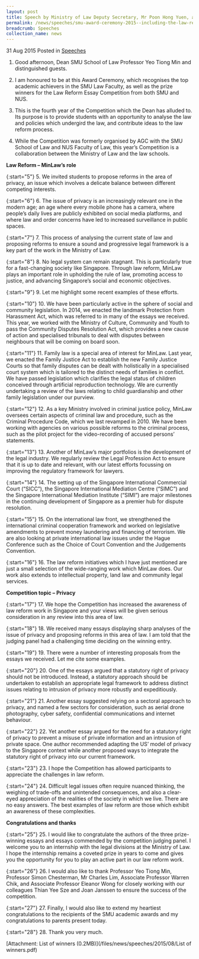 ```yaml
---
layout: post
title: Speech by Ministry of Law Deputy Secretary, Mr Poon Hong Yuen, at the SMU Award Ceremony 2015
permalink: /news/speeches/smu-award-ceremony-2015--including-the-law-reform-essay-competit
breadcrumb: Speeches
collection_name: news
---
```



31 Aug 2015 Posted in [Speeches](/news/speeches)

1. Good afternoon, Dean SMU School of Law Professor Yeo Tiong Min and distinguished guests.


2. I am honoured to be at this Award Ceremony, which recognises the top academic achievers in the SMU Law Faculty, as well as the prize winners for the Law Reform Essay Competition from both SMU and NUS.


3. This is the fourth year of the Competition which the Dean has alluded to. Its purpose is to provide students with an opportunity to analyse the law and policies which undergird the law, and contribute ideas to the law reform process.


4. While the Competition was formerly organised by AGC with the SMU School of Law and NUS Faculty of Law, this year’s Competition is a collaboration between the Ministry of Law and the law schools.


**Law Reform – MinLaw’s role**

{:start="5"}
5. We invited students to propose reforms in the area of privacy, an issue which involves a delicate balance between different competing interests.

{:start="6"}
6. The issue of privacy is an increasingly relevant one in the modern age; an age where every mobile phone has a camera, where people’s daily lives are publicly exhibited on social media platforms, and where law and order concerns have led to increased surveillance in public spaces.

{:start="7"}
7. This process of analysing the current state of law and proposing reforms to ensure a sound and progressive legal framework is a key part of the work in the Ministry of Law.

{:start="8"}
8. No legal system can remain stagnant. This is particularly true for a fast-changing society like Singapore. Through law reform, MinLaw plays an important role in upholding the rule of law, promoting access to justice, and advancing Singapore’s social and economic objectives.

{:start="9"}
9. Let me highlight some recent examples of these efforts.

{:start="10"}
10. We have been particularly active in the sphere of social and community legislation. In 2014, we enacted the landmark Protection from Harassment Act, which was referred to in many of the essays we received. This year, we worked with the Ministry of Culture, Community and Youth to pass the Community Disputes Resolution Act, which provides a new cause of action and specialised tribunals to deal with disputes between neighbours that will be coming on board soon.

{:start="11"}
11. Family law is a special area of interest for MinLaw. Last year, we enacted the Family Justice Act to establish the new Family Justice Courts so that family disputes can be dealt with holistically in a specialised court system which is tailored to the distinct needs of families in conflict. We have passed legislation which clarifies the legal status of children conceived through artificial reproduction technology. We are currently undertaking a review of the laws relating to child guardianship and other family legislation under our purview.

{:start="12"}
12. As a key Ministry involved in criminal justice policy, MinLaw oversees certain aspects of criminal law and procedure, such as the Criminal Procedure Code, which we last revamped in 2010. We have been working with agencies on various possible reforms to the criminal process, such as the pilot project for the video-recording of accused persons’ statements.

{:start="13"}
13. Another of MinLaw’s major portfolios is the development of the legal industry. We regularly review the Legal Profession Act to ensure that it is up to date and relevant, with our latest efforts focussing on improving the regulatory framework for lawyers.

{:start="14"}
14. The setting up of the Singapore International Commercial Court (“SICC”), the Singapore International Mediation Centre (“SIMC”) and the Singapore International Mediation Institute (“SIMI”) are major milestones in the continuing development of Singapore as a premier hub for dispute resolution.

{:start="15"}
15. On the international law front, we strengthened the international criminal cooperation framework and worked on legislative amendments to prevent money laundering and financing of terrorism. We are also looking at private international law issues under the Hague Conference such as the Choice of Court Convention and the Judgements Convention.

{:start="16"}
16. The law reform initiatives which I have just mentioned are just a small selection of the wide-ranging work which MinLaw does. Our work also extends to intellectual property, land law and community legal services.


**Competition topic – Privacy**

{:start="17"}
17. We hope the Competition has increased the awareness of law reform work in Singapore and your views will be given serious consideration in any review into this area of law.

{:start="18"}
18. We received many essays displaying sharp analyses of the issue of privacy and proposing reforms in this area of law. I am told that the judging panel had a challenging time deciding on the winning entry.

{:start="19"}
19. There were a number of interesting proposals from the essays we received. Let me cite some examples.

{:start="20"}
20. One of the essays argued that a statutory right of privacy should not be introduced. Instead, a statutory approach should be undertaken to establish an appropriate legal framework to address distinct issues relating to intrusion of privacy more robustly and expeditiously.

{:start="21"}
21. Another essay suggested relying on a sectoral approach to privacy, and named a few sectors for consideration, such as aerial drone photography, cyber safety, confidential communications and internet behaviour.

{:start="22"}
22. Yet another essay argued for the need for a statutory right of privacy to prevent a misuse of private information and an intrusion of private space.  One author recommended adapting the US’ model of privacy to the Singapore context while another proposed ways to integrate the statutory right of privacy into our current framework.

{:start="23"}
23. I hope the Competition has allowed participants to appreciate the challenges in law reform.

{:start="24"}
24. Difficult legal issues often require nuanced thinking, the weighing of trade-offs and unintended consequences, and also a clear-eyed appreciation of the realities of the society in which we live. There are no easy answers. The best examples of law reform are those which exhibit an awareness of these complexities.


**Congratulations and thanks**

{:start="25"}
25. I would like to congratulate the authors of the three prize-winning essays and essays commended by the competition judging panel. I welcome you to an internship with the legal divisions at the Ministry of Law. I hope the internship remains a coveted prize in years to come and gives you the opportunity for you to play an active part in our law reform work.

{:start="26"}
26. I would also like to thank Professor Yeo Tiong Min, Professor Simon Chesterman, Mr Charles Lim, Associate Professor Warren Chik, and Associate Professor Eleanor Wong for closely working with our colleagues Thian Yee Sze and Joan Janssen to ensure the success of the competition.

{:start="27"}
27. Finally, I would also like to extend my heartiest congratulations to the recipients of the SMU academic awards and my congratulations to parents present today.

{:start="28"}
28. Thank you very much.


[Attachment: List of winners (0.2MB)](/files/news/speeches/2015/08/List of winners.pdf)

